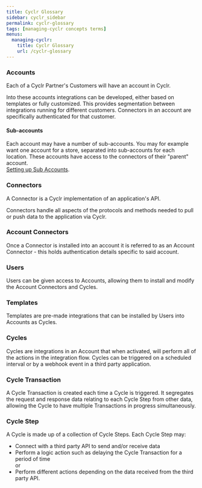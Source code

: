 ```yaml
---
title: Cyclr Glossary
sidebar: cyclr_sidebar
permalink: cyclr-glossary
tags: [managing-cyclr concepts terms]
menus:
  managing-cyclr:
    title: Cyclr Glossary
    url: /cyclr-glossary
---
```


### Accounts

Each of a Cyclr Partner's Customers will have an account in Cyclr.

Into these accounts integrations can be developed, either based on templates or fully customized.  This provides segmentation between integrations running for different customers.  Connectors in an account are specifically authenticated for that customer.

#### Sub-accounts

Each account may have a number of sub-accounts.  You may for example want one account for a store, separated into sub-accounts for each location.  These accounts have access to the connectors of their "parent" account. <br>[Setting up Sub Accounts](/sub-accounts).

### Connectors

A Connector is a Cyclr implementation of an application's API. 

Connectors handle all aspects of the protocols and methods needed to pull or push data to the application via Cyclr.

### Account Connectors

Once a Connector is installed into an account it is referred to as an Account Connector - this holds authentication details specific to said account.

### Users

Users can be given access to Accounts, allowing them to install and modify the Account Connectors and Cycles.

### Templates

Templates are pre-made integrations that can be installed by Users into Accounts as Cycles.

### Cycles

Cycles are integrations in an Account that when activated, will perform all of the actions in the integration flow. Cycles can be triggered on a scheduled interval or by a webhook event in a third party application.

### Cycle Transaction

A Cycle Transaction is created each time a Cycle is triggered.  It segregates the request and response data relating to each Cycle Step from other data, allowing the Cycle to have multiple Transactions in progress simultaneously.

### Cycle Step

A Cycle is made up of a collection of Cycle Steps.  Each Cycle Step may:

* Connect with a third party API to send and/or receive data
* Perform a logic action such as delaying the Cycle Transaction for a period of time<br> 
or 
* Perform different actions depending on the data received from the third party API.

